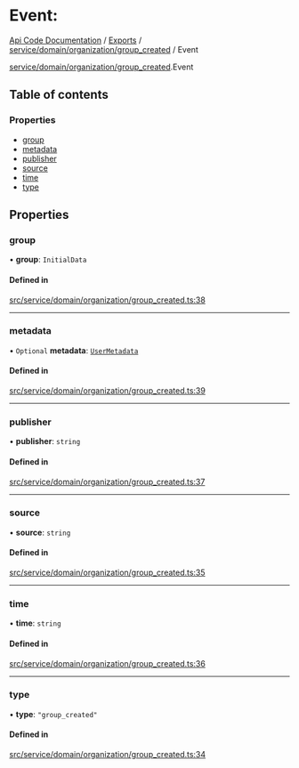 # Event: 
 
[Api Code Documentation](../README.md) / [Exports](../modules.md) / [service/domain/organization/group\_created](../modules/service_domain_organization_group_created.md) / Event

[service/domain/organization/group\_created](../modules/service_domain_organization_group_created.md).Event

## Table of contents

### Properties

- [group](service_domain_organization_group_created.Event.md#group)
- [metadata](service_domain_organization_group_created.Event.md#metadata)
- [publisher](service_domain_organization_group_created.Event.md#publisher)
- [source](service_domain_organization_group_created.Event.md#source)
- [time](service_domain_organization_group_created.Event.md#time)
- [type](service_domain_organization_group_created.Event.md#type)

## Properties

### group

• **group**: `InitialData`

#### Defined in

[src/service/domain/organization/group_created.ts:38](https://github.com/openkfw/TruBudget/blob/2e83742/api/src/service/domain/organization/group_created.ts#L38)

___

### metadata

• `Optional` **metadata**: [`UserMetadata`](../modules/service_domain_metadata.md#usermetadata)

#### Defined in

[src/service/domain/organization/group_created.ts:39](https://github.com/openkfw/TruBudget/blob/2e83742/api/src/service/domain/organization/group_created.ts#L39)

___

### publisher

• **publisher**: `string`

#### Defined in

[src/service/domain/organization/group_created.ts:37](https://github.com/openkfw/TruBudget/blob/2e83742/api/src/service/domain/organization/group_created.ts#L37)

___

### source

• **source**: `string`

#### Defined in

[src/service/domain/organization/group_created.ts:35](https://github.com/openkfw/TruBudget/blob/2e83742/api/src/service/domain/organization/group_created.ts#L35)

___

### time

• **time**: `string`

#### Defined in

[src/service/domain/organization/group_created.ts:36](https://github.com/openkfw/TruBudget/blob/2e83742/api/src/service/domain/organization/group_created.ts#L36)

___

### type

• **type**: ``"group_created"``

#### Defined in

[src/service/domain/organization/group_created.ts:34](https://github.com/openkfw/TruBudget/blob/2e83742/api/src/service/domain/organization/group_created.ts#L34)

